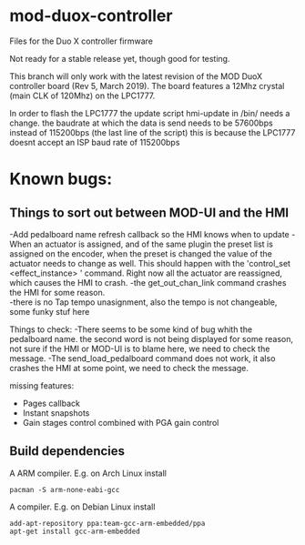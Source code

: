 # mod-duox-controller

Files for the Duo X controller firmware

Not ready for a stable release yet, though good for testing.

This branch will only work with the latest revision of the MOD DuoX controller board (Rev 5, March 2019).
The board features a 12Mhz crystal (main CLK of 120Mhz) on the LPC1777.

In order to flash the LPC1777 the update script hmi-update in /bin/ needs a change. 
the baudrate at which the data is send needs to be 57600bps instead of 115200bps (the last line of the script)
this is because the LPC1777 doesnt accept an ISP baud rate of 115200bps

# Known bugs:

## Things to sort out between MOD-UI and the HMI

-Add pedalboard name refresh callback so the HMI knows when to update
-When an actuator is assigned, and of the same plugin the preset list is assigned on the encoder, when the preset is changed the value of the actuator needs to change as well. This should happen with the 'control_set <effect_instance> <symbol> <value>' command. Right now all the actuator are reassigned, which causes the HMI to crash. 
-the get_out_chan_link command crashes the HMI for some reason.  
-there is no Tap tempo unasignment, also the tempo is not changeable, some funky stuf here

Things to check:
-There seems to be some kind of bug whith the pedalboard name. the second word is not being displayed for some reason, not sure if the HMI or MOD-UI is to blame here, we need to check the message.
-The send_load_pedalboard command does not work, it also crashes the HMI at some point, we need to check the message.

missing features:
- Pages callback
- Instant snapshots
- Gain stages control combined with PGA gain control

## Build dependencies

A ARM compiler. E.g. on Arch Linux install
```
pacman -S arm-none-eabi-gcc
```
A  compiler. E.g. on Debian Linux install
```
add-apt-repository ppa:team-gcc-arm-embedded/ppa
apt-get install gcc-arm-embedded
```
